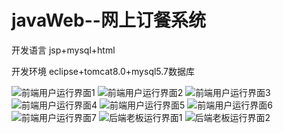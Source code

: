 # javaWeb--网上订餐系统

开发语言 jsp+mysql+html

开发环境 eclipse+tomcat8.0+mysql5.7数据库

![前端用户运行界面1](https://github.com/FallingTreeCrescent/javaweb/edit/master/photo/1.jpg)
![前端用户运行界面2](https://github.com/FallingTreeCrescent/javaweb/edit/master/photo/2.jpg)
![前端用户运行界面3](https://github.com/FallingTreeCrescent/javaweb/edit/master/photo/3.jpg)
![前端用户运行界面4](https://github.com/FallingTreeCrescent/javaweb/edit/master/photo/4.jpg)
![前端用户运行界面5](https://github.com/FallingTreeCrescent/javaweb/edit/master/photo/5.jpg)
![前端用户运行界面6](https://github.com/FallingTreeCrescent/javaweb/edit/master/photo/6.jpg)
![前端用户运行界面7](https://github.com/FallingTreeCrescent/javaweb/edit/master/photo/7.jpg)
![后端老板运行界面1](https://github.com/FallingTreeCrescent/javaweb/edit/master/photo/8.jpg)
![后端老板运行界面2](https://github.com/FallingTreeCrescent/javaweb/edit/master/photo/9.jpg)
